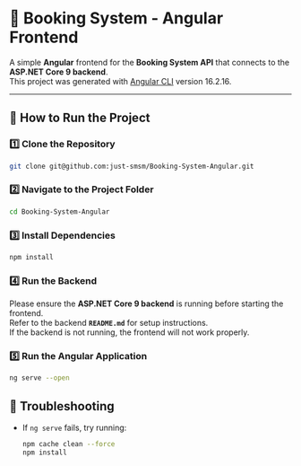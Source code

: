 # 📌 Booking System - Angular Frontend

A simple **Angular** frontend for the **Booking System API** that connects to the **ASP.NET Core 9 backend**.  
This project was generated with [Angular CLI](https://github.com/angular/angular-cli) version 16.2.16.

---

## 🚀 How to Run the Project

### 1️⃣ Clone the Repository  
```sh
git clone git@github.com:just-smsm/Booking-System-Angular.git
```

### 2️⃣ Navigate to the Project Folder  
```sh
cd Booking-System-Angular
```

### 3️⃣ Install Dependencies  
```sh
npm install
```

### 4️⃣ Run the Backend
Please ensure the **ASP.NET Core 9 backend** is running before starting the frontend.  
Refer to the backend **`README.md`** for setup instructions.  
If the backend is not running, the frontend will not work properly.

### 5️⃣ Run the Angular Application
```sh
ng serve --open
```

## 🔧 Troubleshooting  
- If `ng serve` fails, try running:  
  ```sh
  npm cache clean --force
  npm install
  ```
